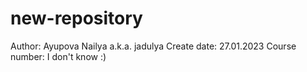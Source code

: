 # new-repository
Author: Ayupova Nailya a.k.a. jadulya
Create date: 27.01.2023
Course number: I don't know :)